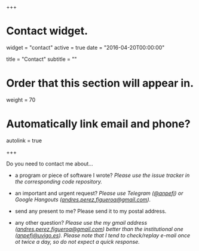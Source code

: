 +++
# Contact widget.
widget = "contact"
active = true
date = "2016-04-20T00:00:00"

title = "Contact"
subtitle = ""

# Order that this section will appear in.
weight = 70

# Automatically link email and phone?
autolink = true


+++

Do you need to contact me about... 

 - a program or piece of software I wrote? *Please use the issue tracker in the corresponding code repository.*
 
 - an important and urgent request? *Please use Telegram ([@anpefi](https://t.me/anpefi)) or Google Hangouts (andres.perez.figueroa@gmail.com).*
 
 - send any present to me? Please send it to my postal address.
 
 - any other question? *Please use the my gmail address (andres.perez.figueroa@gmail.com) better than the institutional one (anpefi@uvigo.es). Please note that I tend to check/replay e-mail once ot twice a day, so do not expect a quick response.*



